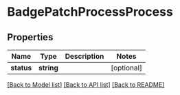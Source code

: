 # BadgePatchProcessProcess

## Properties
Name | Type | Description | Notes
------------ | ------------- | ------------- | -------------
**status** | **string** |  | [optional] 

[[Back to Model list]](../../README.md#documentation-for-models) [[Back to API list]](../../README.md#documentation-for-api-endpoints) [[Back to README]](../../README.md)

